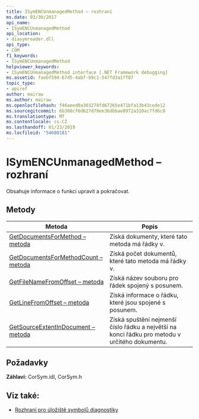 ```yaml
---
title: ISymENCUnmanagedMethod – rozhraní
ms.date: 03/30/2017
api_name:
- ISymENCUnmanagedMethod
api_location:
- diasymreader.dll
api_type:
- COM
f1_keywords:
- ISymENCUnmanagedMethod
helpviewer_keywords:
- ISymENCUnmanagedMethod interface [.NET Framework debugging]
ms.assetid: faebf594-67d5-4abf-b9c1-547fd3a1ff87
topic_type:
- apiref
author: mairaw
ms.author: mairaw
ms.openlocfilehash: f46aeed0a303278fd67265e471bfa13b43cede12
ms.sourcegitcommit: 6b308cf6d627d78ee36dbbae8972a310ac7fd6c8
ms.translationtype: MT
ms.contentlocale: cs-CZ
ms.lasthandoff: 01/23/2019
ms.locfileid: "54680181"
---
```

# <a name="isymencunmanagedmethod-interface"></a>ISymENCUnmanagedMethod – rozhraní
Obsahuje informace o funkci upravit a pokračovat.  
  
## <a name="methods"></a>Metody  
  
|Metoda|Popis|  
|------------|-----------------|  
|[GetDocumentsForMethod – metoda](../../../../docs/framework/unmanaged-api/diagnostics/isymencunmanagedmethod-getdocumentsformethod-method.md)|Získá dokumenty, které tato metoda má řádky v.|  
|[GetDocumentsForMethodCount – metoda](../../../../docs/framework/unmanaged-api/diagnostics/isymencunmanagedmethod-getdocumentsformethodcount-method.md)|Získá počet dokumentů, které tato metoda má řádky v.|  
|[GetFileNameFromOffset – metoda](../../../../docs/framework/unmanaged-api/diagnostics/isymencunmanagedmethod-getfilenamefromoffset-method.md)|Získá název souboru pro řádek spojený s posunem.|  
|[GetLineFromOffset – metoda](../../../../docs/framework/unmanaged-api/diagnostics/isymencunmanagedmethod-getlinefromoffset-method.md)|Získá informace o řádku, které jsou spojené s posunem.|  
|[GetSourceExtentInDocument – metoda](../../../../docs/framework/unmanaged-api/diagnostics/isymencunmanagedmethod-getsourceextentindocument-method.md)|Získá spuštění nejmenší číslo řádku a největší na konci řádku pro metodu v určitého dokumentu.|  
  
## <a name="requirements"></a>Požadavky  
 **Záhlaví:** CorSym.idl, CorSym.h  
  
## <a name="see-also"></a>Viz také:
- [Rozhraní pro úložiště symbolů diagnostiky](../../../../docs/framework/unmanaged-api/diagnostics/diagnostics-symbol-store-interfaces.md)

